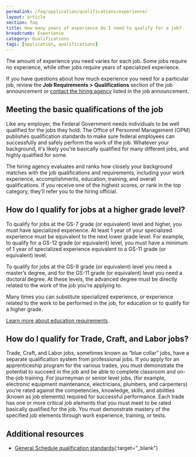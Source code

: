 ```yaml
---
permalink: /faq/application/qualifications/experience/
layout: article
section: faq
title: How many years of experience do I need to qualify for a job?
breadcrumb: Experience
category: Qualifications
tags: [application, qualifications]
---
```


The amount of experience you need varies for each job. Some jobs require no experience, while other jobs require years of specialized experience.

If you have questions about how much experience you need for a particular job, review the **Job Requirements > Qualifications** section of the job announcement or [contact the hiring agency](../../../../how-to/application/agency/contact/) listed in the job announcement.

## Meeting the basic qualifications of the job

Like any employer, the Federal Government needs individuals to be well qualified for the jobs they hold. The Office of Personnel Management (OPM) publishes qualification standards to make sure federal employees can successfully and safely perform the work of the job. Whatever your background, it's likely you're basically qualified for many different jobs, and highly qualified for some.

The hiring agency evaluates and ranks how closely your background matches with the job qualifications and requirements, including your work experience, accomplishments, education, training, and overall qualifications. If you receive one of the highest scores, or rank in the top category, they’ll refer you to the hiring official.

## How do I qualify for jobs at a higher grade level?
To qualify for jobs at the GS-7 grade (or equivalent) level and higher, you must have specialized experience. At least 1 year of your specialized experience must be equivalent to the next lower grade level. For example, to qualify for a GS-12 grade (or equivalent) level, you must have a minimum of 1 year of specialized experience equivalent to a GS-11 grade (or equivalent) level.

To qualify for jobs at the GS-9 grade (or equivalent) level you need a master’s degree, and for the GS-11 grade (or equivalent) level you need a doctoral degree. At these levels, the advanced degree must be directly related to the work of the job you’re applying to.

Many times you can substitute specialized experience, or experience related to the work to be performed in the job, for education or to qualify for a higher grade. 

[Learn more about education requirements](../qualifying-education/).

## How do I qualify for Trade, Craft, and Labor jobs?
Trade, Craft, and Labor jobs, sometimes known as “blue collar” jobs, have a separate qualification system from professional jobs. If you apply for an apprenticeship program for the various trades, you must demonstrate the potential to succeed in the job and be able to complete classroom and on-the-job training. For journeyman or senior level jobs, (for example, electronic equipment maintenance, electricians, plumbers, and carpenters) you’re rated against the competencies, knowledge, skills, and abilities (known as job elements) required for successful performance. Each trade has one or more critical job elements that you must meet to be rated basically qualified for the job. You must demonstrate mastery of the specified job elements through work experience, training, or tests.


## Additional resources

* [General Schedule qualification standards](https://www.opm.gov/policy-data-oversight/classification-qualifications/general-schedule-qualification-standards/){:target="_blank"}
